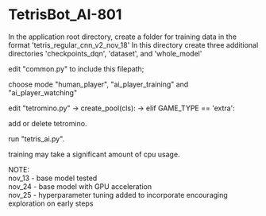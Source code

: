 # TetrisBot_AI-801
In the application root directory, create a folder for training data in the format 'tetris_regular_cnn_v2_nov_18'
In this directory create three additional directories 'checkpoints_dqn', 'dataset', and 'whole_model'

edit "common.py" to include this filepath;

choose mode "human_player", "ai_player_training" and "ai_player_watching"

edit "tetromino.py" -> create_pool(cls): -> elif GAME_TYPE == 'extra':

add or delete tetromino.

run "tetris_ai.py".

training may take a significant amount of cpu usage.


NOTE:<br/>
nov_13 - base model tested<br/>
nov_24 - base model with GPU acceleration<br/>
nov_25 - hyperparameter tuning added to incorporate encouraging exploration on early steps<br/>
